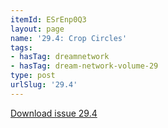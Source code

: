 ```yaml
---
itemId: ESrEnp0Q3
layout: page
name: '29.4: Crop Circles'
tags:
- hasTag: dreamnetwork
- hasTag: dream-network-volume-29
type: post
urlSlug: '29.4'
---
```

<a href="files/pdfs/Volume_29/29.4_crop_circles.pdf" download="">Download issue 29.4</a>